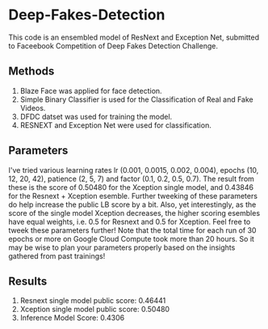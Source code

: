 # Deep-Fakes-Detection
This code is an ensembled model of ResNext and Exception Net, submitted to Faceebook Competition of Deep Fakes Detection Challenge.

## Methods
1. Blaze Face was applied for face detection.
2. Simple Binary Classifier is used for the Classification of Real and Fake Videos.
3. DFDC datset was used for training the model.
4. RESNEXT and Exception Net were used for classification.

## Parameters
I've tried various learning rates lr (0.001, 0.0015, 0.002, 0.004), epochs (10, 12, 20, 42), patience (2, 5, 7) and factor (0.1, 0.2, 0.5, 0.7). 
The result from these is the score of 0.50480 for the Xception single model, and 0.43846 for the Resnext + Xception esemble. 
Further tweeking of these parameters do help increase the public LB score by a bit. Also, yet interestingly, as the score of the single model Xception decreases, the higher scoring esembles have equal weights, i.e. 0.5 for Resnext and 0.5 for Xception.
Feel free to tweek these parameters further! Note that the total time for each run of 30 epochs or more on Google Cloud Compute took more than 20 hours. 
So it may be wise to plan your parameters properly based on the insights gathered from past trainings!

## Results
1. Resnext single model public score: 0.46441
2. Xception single model public score: 0.50480
3. Inference Model Score: 0.4306






